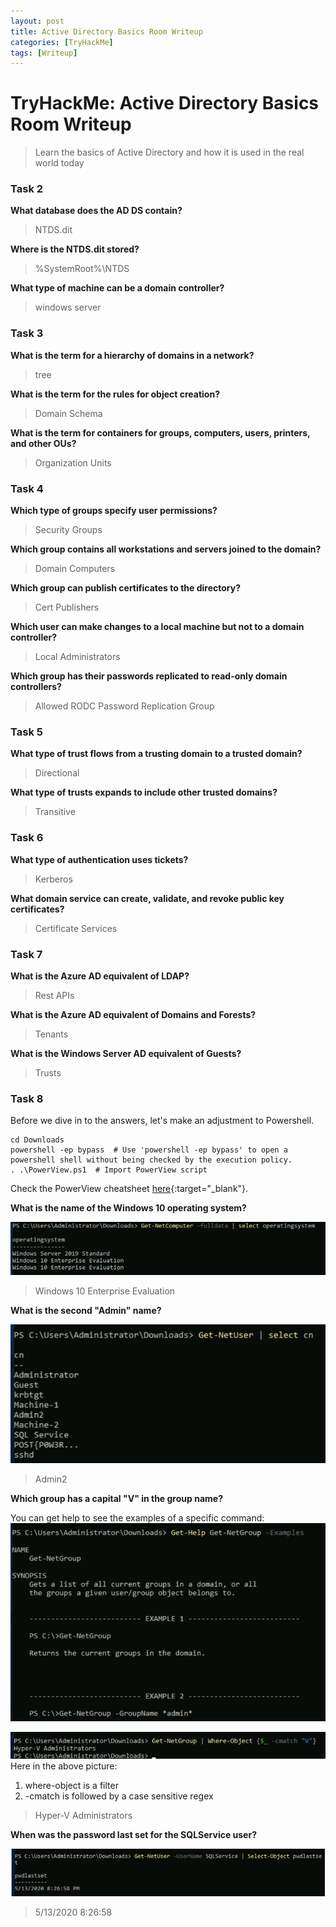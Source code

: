 ```yaml
---
layout: post
title: Active Directory Basics Room Writeup
categories: [TryHackMe]
tags: [Writeup]
---
```


# TryHackMe: Active Directory Basics Room Writeup
> Learn the basics of Active Directory and how it is used in the real world today

### Task 2

**What database does the AD DS contain?**

> NTDS.dit

**Where is the NTDS.dit stored?**

> %SystemRoot%\NTDS

**What type of machine can be a domain controller?**

> windows server

### Task 3

**What is the term for a hierarchy of domains in a network?**

> tree

**What is the term for the rules for object creation?**

> Domain Schema

**What is the term for containers for groups, computers, users, printers, and other OUs?**

> Organization Units

### Task 4

**Which type of groups specify user permissions?**

> Security Groups

**Which group contains all workstations and servers joined to the domain?**

> Domain Computers

**Which group can publish certificates to the directory?**

> Cert Publishers

**Which user can make changes to a local machine but not to a domain controller?**

> Local Administrators

**Which group has their passwords replicated to read-only domain controllers?**

> Allowed RODC Password Replication Group

### Task 5

**What type of trust flows from a trusting domain to a trusted domain?**

> Directional 

**What type of trusts expands to include other trusted domains?**

> Transitive 

### Task 6

**What type of authentication uses tickets?**

> Kerberos

**What domain service can create, validate, and revoke public key certificates?**

> Certificate Services

### Task 7

**What is the Azure AD equivalent of LDAP?**

> Rest APIs

**What is the Azure AD equivalent of Domains and Forests?**

> Tenants

**What is the Windows Server AD equivalent of Guests?**

> Trusts

### Task 8

Before we dive in to the answers, let's make an adjustment to Powershell.

```
cd Downloads
powershell -ep bypass  # Use 'powershell -ep bypass' to open a powershell shell without being checked by the execution policy.
. .\PowerView.ps1  # Import PowerView script
```
Check the PowerView cheatsheet [here](https://gist.github.com/HarmJ0y/3328d954607d71362e3c){:target="_blank"}.

**What is the name of the Windows 10 operating system?**

![](/img/posts/ad_bas1.png)
> Windows 10 Enterprise Evaluation

**What is the second "Admin" name?**

![](/img/posts/ad_bas2.png)
> Admin2

**Which group has a capital "V" in the group name?**

You can get help to see the examples of a specific command:
![](/img/posts/ad_bas3.png)

![](/img/posts/ad_bas4.png)
Here in the above picture:
1. where-object is a filter
2. -cmatch is followed by a case sensitive regex
> Hyper-V Administrators

**When was the password last set for the SQLService user?**

![](/img/posts/ad_bas5.png)
> 5/13/2020 8:26:58 















